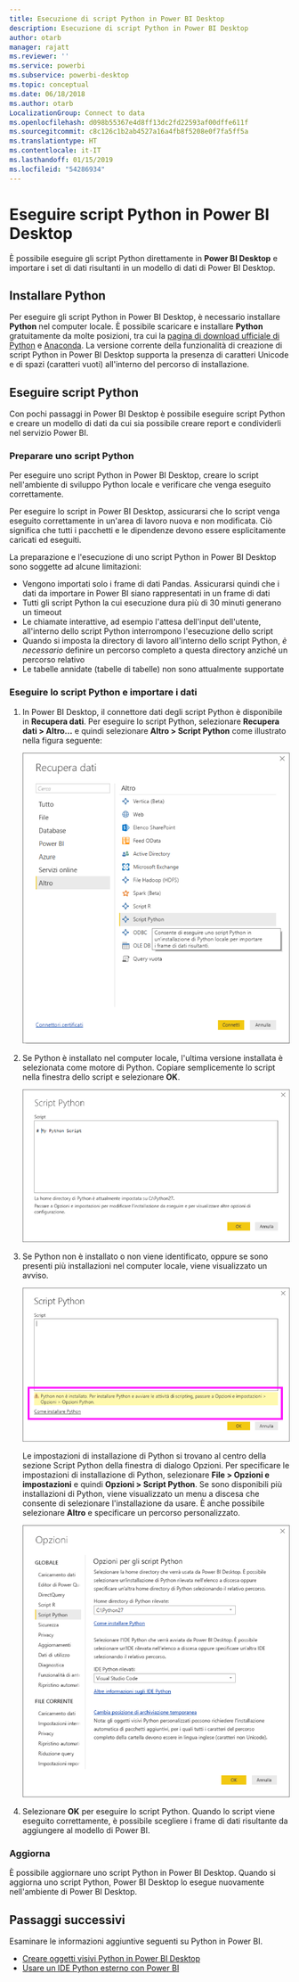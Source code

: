 ```yaml
---
title: Esecuzione di script Python in Power BI Desktop
description: Esecuzione di script Python in Power BI Desktop
author: otarb
manager: rajatt
ms.reviewer: ''
ms.service: powerbi
ms.subservice: powerbi-desktop
ms.topic: conceptual
ms.date: 06/18/2018
ms.author: otarb
LocalizationGroup: Connect to data
ms.openlocfilehash: d098b55367e4d8ff13dc2fd22593af00dffe611f
ms.sourcegitcommit: c8c126c1b2ab4527a16a4fb8f5208e0f7fa5ff5a
ms.translationtype: HT
ms.contentlocale: it-IT
ms.lasthandoff: 01/15/2019
ms.locfileid: "54286934"
---
```

# <a name="run-python-scripts-in-power-bi-desktop"></a>Eseguire script Python in Power BI Desktop
È possibile eseguire gli script Python direttamente in **Power BI Desktop** e importare i set di dati risultanti in un modello di dati di Power BI Desktop.

## <a name="install-python"></a>Installare Python
Per eseguire gli script Python in Power BI Desktop, è necessario installare **Python** nel computer locale. È possibile scaricare e installare **Python** gratuitamente da molte posizioni, tra cui la [pagina di download ufficiale di Python](https://www.python.org/) e [Anaconda](https://anaconda.org/anaconda/python/). La versione corrente della funzionalità di creazione di script Python in Power BI Desktop supporta la presenza di caratteri Unicode e di spazi (caratteri vuoti) all'interno del percorso di installazione.

## <a name="run-python-scripts"></a>Eseguire script Python
Con pochi passaggi in Power BI Desktop è possibile eseguire script Python e creare un modello di dati da cui sia possibile creare report e condividerli nel servizio Power BI.

### <a name="prepare-a-python-script"></a>Preparare uno script Python
Per eseguire uno script Python in Power BI Desktop, creare lo script nell'ambiente di sviluppo Python locale e verificare che venga eseguito correttamente.

Per eseguire lo script in Power BI Desktop, assicurarsi che lo script venga eseguito correttamente in un'area di lavoro nuova e non modificata. Ciò significa che tutti i pacchetti e le dipendenze devono essere esplicitamente caricati ed eseguiti.

La preparazione e l'esecuzione di uno script Python in Power BI Desktop sono soggette ad alcune limitazioni:

* Vengono importati solo i frame di dati Pandas. Assicurarsi quindi che i dati da importare in Power BI siano rappresentati in un frame di dati
* Tutti gli script Python la cui esecuzione dura più di 30 minuti generano un timeout
* Le chiamate interattive, ad esempio l'attesa dell'input dell'utente, all'interno dello script Python interrompono l'esecuzione dello script
* Quando si imposta la directory di lavoro all'interno dello script Python, *è necessario* definire un percorso completo a questa directory anziché un percorso relativo
* Le tabelle annidate (tabelle di tabelle) non sono attualmente supportate 

### <a name="run-your-python-script-and-import-data"></a>Eseguire lo script Python e importare i dati
1. In Power BI Desktop, il connettore dati degli script Python è disponibile in **Recupera dati**. Per eseguire lo script Python, selezionare **Recupera dati &gt; Altro...** e quindi selezionare **Altro &gt; Script Python** come illustrato nella figura seguente:
   
   ![](media/desktop-python-scripts/python-scripts-1.png)
2. Se Python è installato nel computer locale, l'ultima versione installata è selezionata come motore di Python. Copiare semplicemente lo script nella finestra dello script e selezionare **OK**.
   
   ![](media/desktop-python-scripts/python-scripts-2.png)
3. Se Python non è installato o non viene identificato, oppure se sono presenti più installazioni nel computer locale, viene visualizzato un avviso.
   
   ![](media/desktop-python-scripts/python-scripts-3.png)
   
   Le impostazioni di installazione di Python si trovano al centro della sezione Script Python della finestra di dialogo Opzioni. Per specificare le impostazioni di installazione di Python, selezionare **File > Opzioni e impostazioni** e quindi **Opzioni > Script Python**. Se sono disponibili più installazioni di Python, viene visualizzato un menu a discesa che consente di selezionare l'installazione da usare. È anche possibile selezionare **Altro** e specificare un percorso personalizzato.
   
   ![](media/desktop-python-scripts/python-scripts-4.png)
4. Selezionare **OK** per eseguire lo script Python. Quando lo script viene eseguito correttamente, è possibile scegliere i frame di dati risultante da aggiungere al modello di Power BI.

### <a name="refresh"></a>Aggiorna
È possibile aggiornare uno script Python in Power BI Desktop. Quando si aggiorna uno script Python, Power BI Desktop lo esegue nuovamente nell'ambiente di Power BI Desktop.

## <a name="next-steps"></a>Passaggi successivi
Esaminare le informazioni aggiuntive seguenti su Python in Power BI.

* [Creare oggetti visivi Python in Power BI Desktop](desktop-python-visuals.md)
* [Usare un IDE Python esterno con Power BI](desktop-python-ide.md)